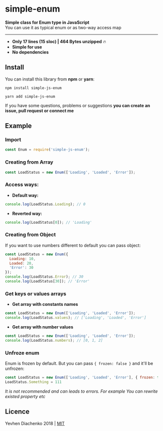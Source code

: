 # simple-enum
**Simple class for Enum type in JavaScript<br>**
You can use it as typical enum or as two-way access map
<hr>

- **Only 17 lines (15 sloc) | 464 Bytes unzipped** :fire: 
-  **Simple for use**
- **No dependencies**
## Install
You can install this library from **npm** or **yarn**:
```
npm install simple-js-enum
```
```
yarn add simple-js-enum
```

If you have some questions, problems or suggestions **you can create an issue, pull request or connect me**

## Example

### Import
```js
const Enum = require('simple-js-enum');
```

### Creating from Array
```js
const LoadStatus = new Enum(['Loading', 'Loaded', 'Error']);
```
### Access ways:
* **Default way:**
```js
console.log(LoadStatus.Loading); // 0
```
* **Reverted way:**
```js
console.log(LoadStatus[0]); // 'Loading'
```

### Creating from Object
If you want to use numbers different to default you can pass object:
```js
const LoadStatus = new Enum({
  Loading: 10,
  Loaded: 20,
  'Error': 30
});
console.log(LoadStatus.Error); // 30
console.log(LoadStatus[30]); // 'Error'
```

### Get keys or values arrays
* **Get array with constants names**
```js
const LoadStatus = new Enum(['Loading', 'Loaded', 'Error']);
console.log(LoadStatus.values); // ['Loading', 'Loaded', 'Error']
```
* **Get array with number values**
```js
const LoadStatus = new Enum(['Loading', 'Loaded', 'Error']);
console.log(LoadStatus.numbers); // [0, 1, 2]
```

### Unfroze enum
Enum is frozen by default. But you can pass `{ frozen: false }` and it'll be unfrozen:
```js
const LoadStatus = new Enum(['Loading', 'Loaded', 'Error'], { frozen: false });
LoadStatus.Something = 111
```
*It is not recommended and can leads to errors. For example You can rewrite existed property etc*

## Licence
Yevhen Diachenko 2018 | [MIT](https://github.com/EugeneDyachenko/simple-js-enum/blob/master/LICENSE)
